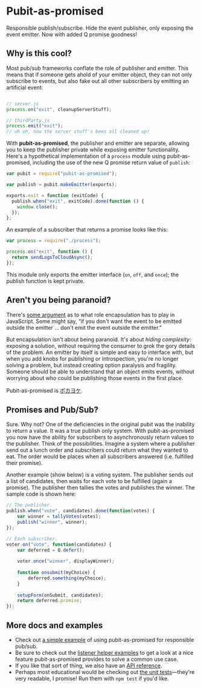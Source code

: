 Pubit-as-promised
=====
Responsible publish/subscribe. Hide the event publisher, only exposing the event emitter.
Now with added Q promise goodness!


Why is this cool?
-----------------

Most pub/sub frameworks conflate the role of publisher and emitter. This means that if someone gets ahold of your 
emitter object, they can not only subscribe to events, but also fake out all other subscribers by emitting an 
artificial event:

```javascript

// server.js
process.on("exit", cleanupServerStuff);

// thirdParty.js
process.emit("exit");
// uh oh, now the server stuff's been all cleaned up!
```

With **pubit-as-promised**, the publisher and emitter are separate, allowing you to keep the publisher private while
exposing emitter functionality. Here's a hypothetical implementation of a `process` module using pubit-as-promised, 
including the use of the new Q promise return value of `publish`:

```javascript
var pubit = require("pubit-as-promised");

var publish = pubit.makeEmitter(exports);

exports.exit = function (exitCode) {
  publish.when("exit", exitCode).done(function () {
    window.close();
  });
};
```

An example of a subscriber that returns a promise looks like this:

```javascript
var process = require("./process");

process.on("exit", function () {
  return sendLogsToCloudAsync();
});
```

This module only exports the emitter interface (`on`, `off`, and `once`); the publish function is kept private.


Aren't you being paranoid?
--------------------------

There's [some argument][1] as to what role encapsulation has to play in JavaScript. Some might say, “if you don't 
want the event to be emitted outside the emitter … don't emit the event outside the emitter.”

But encapsulation isn't about being paranoid. It's about _hiding complexity_: exposing a solution, without requiring 
the consumer to grok the gory details of the problem. An emitter by itself is simple and easy to interface with, 
but when you add knobs for publishing or introspection, you're no longer solving a problem, but instead creating 
option paralysis and fragility. Someone should be able to understand that an object emits events, without worrying 
about who could be publishing those events in the first place.

Pubit-as-promised is [ポカヨケ][2].


Promises and Pub/Sub?
---------------------

Sure. Why not? One of the deficiencies in the original pubit was the inability to return a value. It was a true 
publish only system. With pubit-as-promised you now have the ability for subscribers to asynchronously
return values to the publisher. Think of the possibilities. Imagine a system where a publisher send out a 
lunch order and subscribers could return what they wanted to eat. The order would be places when all 
subscribers  answered (i.e. fulfilled their promise).

Another example (show below) is a voting system. The publisher sends out a list of candidates, then waits 
for each vote to be fulfilled (again a promise). The publisher then tallies the votes and publishes
the winner. The sample code is shown here:

```javascript
// The publisher.
publish.when("vote", candidates).done(function(votes) {
    var winner = tallyVotes(votes);
    publish("winner", winner);
});

// Each subscriber.
voter.on("vote", function(candidates) {
    var deferred = Q.defer();
 
    voter.once("winner", displayWinner);
 
    function onsubmit(myChoice) {
        deferred.something(myChoice);
    }
 
    setupForm(onSubmit, candidates);
    return deferred.promise;
});
```

More docs and examples
----------------------

* Check out [a simple example][3] of using pubit-as-promised for responsible pub/sub.
* Be sure to check out the [listener helper examples][4] to get a look at a nice feature pubit-as-promised provides 
to solve a common use case.
* If you like that sort of thing, we also have an [API reference][5].
* Perhaps most educational would be checking out [the unit tests][6]—they're very readable, I promise! 
Run them with `npm test` if you'd like.



[1]: https://mail.mozilla.org/pipermail/es-discuss/2011-November/017872.html
[2]: http://blog.ploeh.dk/2011/05/24/PokayokeDesignFromSmellToFragrance.aspx
[3]: https://github.com/NobleJS/pubit-as-promised/wiki/Simple-Example
[4]: https://github.com/NobleJS/pubit-as-promised/wiki/Listener-Helper-Examples
[5]: https://github.com/NobleJS/pubit-as-promised/wiki/API-Reference
[6]: https://github.com/NobleJS/pubit-as-promised/tree/master/test
